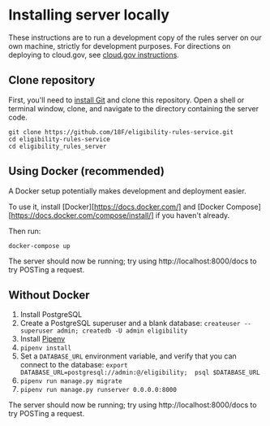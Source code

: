 # Installing server locally

These instructions are to run a development 
copy of the rules server on our own machine, 
strictly for development purposes.
For directions on deploying to cloud.gov,
see [cloud.gov instructions](cloudgov.md).

## Clone repository 

First, you'll need to [install Git](https://gist.github.com/derhuerst/1b15ff4652a867391f03) and 
clone this repository.  Open a shell or terminal 
window, clone, and navigate to the directory 
containing the server code.

```
git clone https://github.com/18F/eligibility-rules-service.git
cd eligibility-rules-service
cd eligibility_rules_server
``` 

## Using Docker (recommended)

A Docker setup potentially makes development and deployment easier.

To use it, install [Docker][https://docs.docker.com/] 
and [Docker Compose][https://docs.docker.com/compose/install/]
if you haven't already.

Then run:

```
docker-compose up
```

The server should now be running; try using
http://localhost:8000/docs to try POSTing a 
request.


## Without Docker

1. Install PostgreSQL
1. Create a PostgreSQL superuser and a blank database: 
   `createuser --superuser admin; createdb -U admin eligibility`
1. Install [Pipenv](https://github.com/pypa/pipenv)
1. `pipenv install`
1. Set a `DATABASE_URL` environment variable, and verify that
   you can connect to the database: 
   `export DATABASE_URL=postgresql://admin:@/eligibility; 
   psql $DATABASE_URL`
1. `pipenv run manage.py migrate`
1. `pipenv run manage.py runserver 0.0.0.0:8000`

The server should now be running; try using
http://localhost:8000/docs to try POSTing a 
request.


